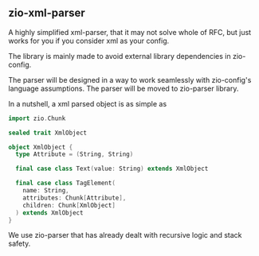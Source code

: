 ## zio-xml-parser

A highly simplified xml-parser, that it may not solve whole of RFC, but just works for you if you 
consider xml as your config.

The library is mainly made to avoid external library dependencies
in zio-config. 

The parser will be designed
in a way to work seamlessly with zio-config's
language assumptions. The parser will be moved to zio-parser library.

In a nutshell, a xml parsed object is as simple as

```scala
import zio.Chunk

sealed trait XmlObject

object XmlObject {
  type Attribute = (String, String)

  final case class Text(value: String) extends XmlObject

  final case class TagElement(
    name: String,
    attributes: Chunk[Attribute],
    children: Chunk[XmlObject]
  ) extends XmlObject
}

```

We use zio-parser that has already dealt with recursive logic and stack safety.
